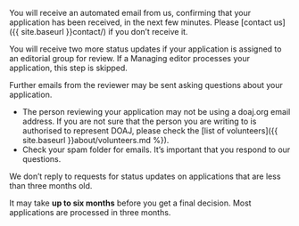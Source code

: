 You will receive an automated email from us, confirming that your application has been received, in the next few minutes. Please [contact us]({{ site.baseurl }}contact/) if you don’t receive it.

You will receive two more status updates if your application is assigned to an editorial group for review. If a Managing editor processes your application, this step is skipped.

Further emails from the reviewer may be sent asking questions about your application.
  - The person reviewing your application may not be using a doaj.org email address. If you are not sure that the person you are writing to is authorised to represent DOAJ, please check the [list of volunteers]({{ site.baseurl }}about/volunteers.md %}).
  - Check your spam folder for emails. It’s important that you respond to our questions.

We don’t reply to requests for status updates on applications that are less than three months old.

It may take **up to six months** before you get a final decision. Most applications are processed in three months.
